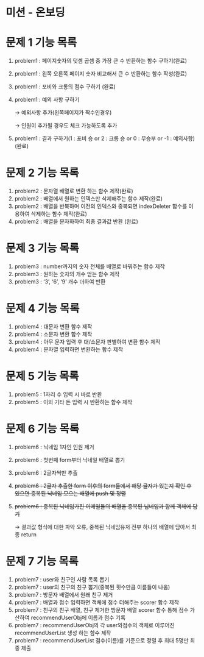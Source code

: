 # 미션 - 온보딩

# 문제 1 기능 목록

1. problem1 : 페이지숫자의 덧셈 곱셈 중 가장 큰 수 반환하는 함수 구하기(완료)
2. problem1 : 왼쪽 오른쪽 페이지 숫자 비교해서 큰 수 반환하는 함수 작성(완료)
3. problem1 : 포비와 크롱의 점수 구하기 (완료)
4. problem1 : 예외 사항 구하기

   → 예외사항 추가(왼쪽페이지가 짝수인경우)

   → 인원이 추가될 경우도 체크 가능하도록 추가

5. problem1 : 결과 구하기(1 : 포비 승 or 2 : 크롱 승 or 0 : 무승부 or -1 : 예외사항)(완료)

# 문제 2 기능 목록

1. problem2 : 문자열 배열로 변환 하는 함수 제작(완료)
2. problem2 : 배열에서 원하는 인덱스만 삭제해주는 함수 제작(완료)
3. problem2 : 배열을 반복하며 이전의 인덱스와 중복되면 indexDeleter 함수를 이용하여 삭제하는 함수 제작(완료)
4. problem2 : 배열을 문자화하여 최종 결과값 반환 (완료)

# 문제 3 기능 목록

1. problem3 : number까지의 숫자 전체를 배열로 바꿔주는 함수 제작
2. problem3 : 원하는 숫자의 개수 얻는 함수 제작
3. problem3 : ‘3’, ‘6’, ‘9’ 개수 더하여 반환

# 문제 4 기능 목록

1. problem4 : 대문자 변환 함수 제작
2. problem4 : 소문자 변환 함수 제작
3. problem4 : 아무 문자 입력 후 대/소문자 판별하여 변환 함수 제작
4. problem4 : 문자열 입력하면 변환하는 함수 제작

# 문제 5 기능 목록

1. problem5 : 1자리 수 입력 시 바로 반환
2. problem5 : 이외 기타 돈 입력 시 반환하는 함수 제작

# 문제 6 기능 목록

1. problem6 : 닉네임 1자인 인원 제거
2. problem6 : 첫번째 form부터 닉네일 배열로 뽑기
3. problem6 : 2글자씩만 추출
4. ~~problem6 : 2글자 추출한 form 이후의 form들에서 해당 글자가 있는지 확인 후 있으면 중복된 닉네임 모으는 배열에 push 및 정렬~~
5. ~~problem6 : 중복된 닉네임가진 이메일들의 배열을 중복된 님네임과 함께 객체에 담기~~

   → 결과값 형식에 대한 파악 오류, 중복된 닉네임유저 전부 하나의 배열에 담아서 최종 return

# 문제 7 기능 목록

1. problem7 : user와 친구인 사람 목록 뽑기
2. problem7 : user의 친구의 친구 뽑기(중복된 횟수만큼 이름들이 나옴)
3. problem7 : 방문자 배열에서 원래 친구 제거
4. problem7 : 배열과 점수 입력하면 객체에 점수 더해주는 scorer 함수 제작
5. problem7 : 친구의 친구 배열, 친구 제거한 방문자 배열 scorer 함수 통해 점수 가산하여 recommendUserObj에 이름과 점수 기록
6. problem7 : recommendUserObj의 각 user와점수의 객체로 이루어진 recommendUserList 생성 하는 함수 제작
7. problem7 : recommendUserList 점수(이름)를 기준으로 정렬 후 최대 5명만 최종 제출
